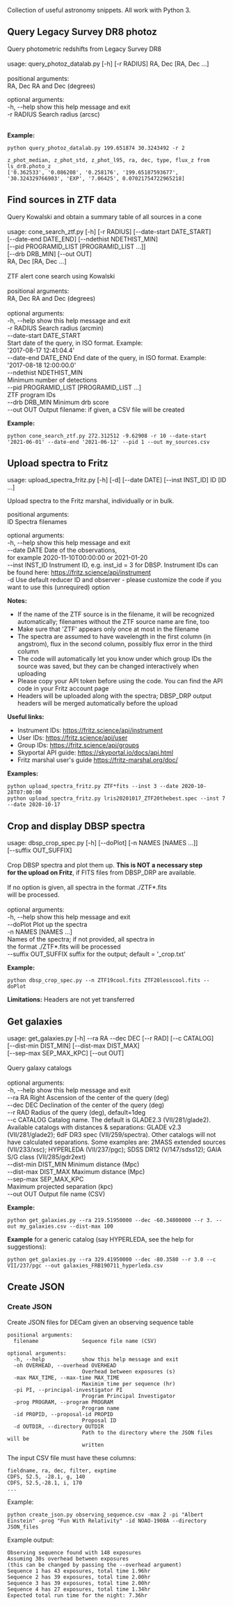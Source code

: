 Collection of useful astronomy snippets. All work with Python 3.

## Query Legacy Survey DR8 photoz

Query photometric redshifts from Legacy Survey DR8<br>
<br>
usage: query_photoz_datalab.py [-h] [-r RADIUS] RA, Dec [RA, Dec ...] <br> 
 <br> 
positional arguments: <br> 
  RA, Dec     RA and Dec (degrees) <br> 

optional arguments: <br> 
  -h, --help  show this help message and exit <br> 
  -r RADIUS   Search radius (arcsc) <br> 
 <br> 

**Example:**

```
python query_photoz_datalab.py 199.651874 30.3243492 -r 2
```
```
z_phot_median, z_phot_std, z_phot_l95, ra, dec, type, flux_z from ls_dr8.photo_z
['0.362533', '0.086208', '0.258176', '199.65187593677', '30.324329766903', 'EXP', '7.06425', 0.07021754722965218]
```

## Find sources in ZTF data

Query Kowalski and obtain a summary table of all sources in a cone <br>
<br>
usage: cone_search_ztf.py [-h] [-r RADIUS] [--date-start DATE_START]<br>
                          [--date-end DATE_END] [--ndethist NDETHIST_MIN]<br>
                          [--pid PROGRAMID_LIST [PROGRAMID_LIST ...]]<br>
                          [--drb DRB_MIN] [--out OUT]<br>
                          RA, Dec [RA, Dec ...]<br>
<br>
ZTF alert cone search using Kowalski<br>
<br>
positional arguments:<br>
  RA, Dec               RA and Dec (degrees)<br>
<br>
optional arguments:<br>
  -h, --help            show this help message and exit<br>
  -r RADIUS             Search radius (arcmin)<br>
  --date-start DATE_START<br>
                        Start date of the query, in ISO format. Example:<br>
                        '2017-08-17 12:41:04.4'<br>
  --date-end DATE_END   End date of the query, in ISO format. Example:<br>
                        '2017-08-18 12:00:00.0'<br>
  --ndethist NDETHIST_MIN<br>
                        Minimum number of detections<br>
  --pid PROGRAMID_LIST [PROGRAMID_LIST ...]<br>
                        ZTF program IDs<br>
  --drb DRB_MIN         Minimum drb score<br>
  --out OUT             Output filename: if given, a CSV file will be created<br>

**Example:**

```
python cone_search_ztf.py 272.312512 -9.62908 -r 10 --date-start '2021-06-01' --date-end '2021-06-12' --pid 1 --out my_sources.csv
```

## Upload spectra to Fritz

usage: upload_spectra_fritz.py [-h] [-d] [--date DATE] [--inst INST_ID]
                               ID [ID ...] <br>

Upload spectra to the Fritz marshal, individually or in bulk. <br>

positional arguments:<br>
  ID              Spectra filenames <br>

optional arguments:<br>
  -h, --help      show this help message and exit<br>
  --date DATE     Date of the observations, <br>
                  for example 2020-11-10T00:00:00
                  or 2021-01-20 <br>
  --inst INST_ID  Instrument ID, e.g. inst_id = 3 for DBSP. Instrument IDs can<br>
                  be found here: https://fritz.science/api/instrument<br>
  -d              Use default reducer ID and observer - please customize the
                  code if you want to use this (unrequired) option<br>

**Notes:**
* If the name of the ZTF source is in the filename, it will be recognized automatically; filenames without the ZTF source name are fine, too
* Make sure that 'ZTF' appears only once at most in the filename
* The spectra are assumed to have wavelength in the first column (in angstrom), flux in the second column, possibly flux error in the third column
* The code will automatically let you know under which group IDs the source was saved, but they can be changed interactively when uploading 
* Please copy your API token before using the code. You can find the API code in your Fritz account page
* Headers will be uploaded along with the spectra; DBSP_DRP output headers will be merged automatically before the upload

**Useful links:**
* Instrument IDs: https://fritz.science/api/instrument
* User IDs: https://fritz.science/api/user
* Group IDs: https://fritz.science/api/groups
* Skyportal API guide: https://skyportal.io/docs/api.html
* Fritz marshal user's guide https://fritz-marshal.org/doc/

**Examples:**
```
python upload_spectra_fritz.py ZTF*fits --inst 3 --date 2020-10-28T07:00:00
python upload_spectra_fritz.py lris20201017_ZTF20thebest.spec --inst 7 --date 2020-10-17
```

## Crop and display DBSP spectra
usage: dbsp_crop_spec.py [-h] [--doPlot] [-n NAMES [NAMES ...]] <br>
                         [--suffix OUT_SUFFIX]<br>
<br>
Crop DBSP spectra and plot them up. <b>This is NOT a necessary step <br>
for the upload on Fritz</b>, if FITS files from DBSP_DRP are available. <br>
<br>
If no option is given, all spectra in the format ./ZTF\*.fits <br>will be processed.<br>
<br>
optional arguments:<br>
  -h, --help            show this help message and exit<br>
  --doPlot              Plot up the spectra<br>
  -n NAMES [NAMES ...]<br>
                        Names of the spectra; if not provided, all spectra in <br>
                        the format ./ZTF\*.fits will be processed <br>
  --suffix OUT_SUFFIX   suffix for the output; default = '_crop.txt' <br>

**Example:**

```
python dbsp_crop_spec.py --n ZTF19cool.fits ZTF20lesscool.fits --doPlot
```

**Limitations:** Headers are not yet transferred



## Get galaxies
usage: get_galaxies.py [-h] --ra RA --dec DEC [--r RAD] [--c CATALOG]<br>
                       [--dist-min DIST_MIN] [--dist-max DIST_MAX]<br>
                       [--sep-max SEP_MAX_KPC] [--out OUT]<br>
<br>
Query galaxy catalogs<br>
<br>
optional arguments:<br>
  -h, --help            show this help message and exit<br>
  --ra RA               Right Ascension of the center of the query (deg)<br>
  --dec DEC             Declination of the center of the query (deg)<br>
  --r RAD               Radius of the query (deg), default=1deg<br>
  --c CATALOG           Catalog name. The default is GLADE2.3
                        (VII/281/glade2). Available catalogs with distances &
                        separations: GLADE v2.3 (VII/281/glade2); 6dF DR3 spec
                        (VII/259/spectra). Other catalogs will not have
                        calculated separations. Some examples are: 2MASS
                        extended sources (VII/233/xsc); HYPERLEDA
                        (VII/237/pgc); SDSS DR12 (V/147/sdss12); GAIA S/G
                        class (VII/285/gdr2ext)<br>
  --dist-min DIST_MIN   Minimum distance (Mpc)<br>
  --dist-max DIST_MAX   Maximum distance (Mpc)<br>
  --sep-max SEP_MAX_KPC<br>
                        Maximum projected separation (kpc)<br>
  --out OUT             Output file name (CSV)<br>



**Example:**

```
python get_galaxies.py --ra 219.51950000 --dec -60.34800000 --r 3. --out my_galaxies.csv --dist-max 100
```

**Example** for a generic catalog (say HYPERLEDA, see the help for suggestions):

```
python get_galaxies.py --ra 329.41950000 --dec -80.3580 --r 3.0 --c VII/237/pgc --out galaxies_FRB190711_hyperleda.csv
```


## Create JSON
### Create JSON

Create JSON files for DECam given an observing sequence table
```
positional arguments:
  filename              Sequence file name (CSV)

optional arguments:
  -h, --help            show this help message and exit
  -oh OVERHEAD, --overhead OVERHEAD
                        Overhead between exposures (s)
  -max MAX_TIME, --max-time MAX_TIME
                        Maximim time per sequence (hr)
  -pi PI, --principal-investigator PI
                        Program Principal Investigator
  -prog PROGRAM, --program PROGRAM
                        Program name
  -id PROPID, --proposal-id PROPID
                        Proposal ID
  -d OUTDIR, --directory OUTDIR
                        Path to the directory where the JSON files will be
                        written
```

The input CSV file must have these columns:
```
fieldname, ra, dec, filter, exptime
CDFS, 52.5, -28.1, g, 140
CDFS, 52.5,-28.1, i, 170
...
```

Example:
```
python create_json.py observing_sequence.csv -max 2 -pi "Albert Einstein" -prog "Fun With Relativity" -id NOAO-1908A --directory JSON_files
```

Example output:
```
Observing sequence found with 148 exposures
Assuming 30s overhead between exposures
(this can be changed by passing the --overhead argument)
Sequence 1 has 43 exposures, total time 1.96hr
Sequence 2 has 39 exposures, total time 2.00hr
Sequence 3 has 39 exposures, total time 2.00hr
Sequence 4 has 27 exposures, total time 1.34hr
Expected total run time for the night: 7.36hr
```
